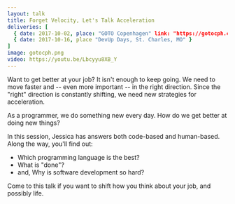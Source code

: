 ```yaml
---
layout: talk
title: Forget Velocity, Let's Talk Acceleration
deliveries: [
  { date: 2017-10-02, place: "GOTO Copenhagen" link: "https://gotocph.com/2017/sessions/186"},
  { date: 2017-10-16, place "DevUp Days, St. Charles, MO" }
]
image: gotocph.png
video: https://youtu.be/Lbcyyu8XB_Y
---
```


Want to get better at your job?
It isn't enough to keep going. We need to move faster and -- even more important --
in the right direction. Since the "right" direction is constantly shifting, we need new strategies for acceleration.

As a programmer, we do something new every day. How do we get better at doing new things?

In this session, Jessica has answers both code-based and human-based. Along the way,
you'll find out:

  * Which programming language is the best?
  * What is "done"?
  * and, Why is software development so hard?

Come to this talk if you want to shift how you think about your job, and possibly life.
